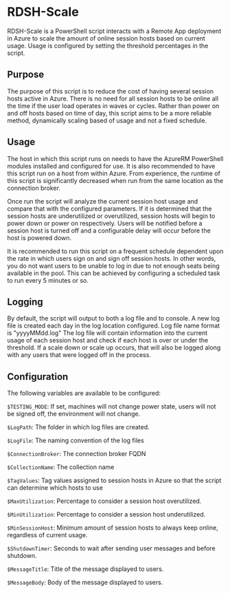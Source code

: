 # RDSH-Scale
RDSH-Scale is a PowerShell script interacts with a Remote App deployment in Azure to scale the amount of online session hosts based on current usage. Usage is configured by setting the threshold percentages in the script.

## Purpose
The purpose of this script is to reduce the cost of having several session hosts active in Azure. There is no need for all session hosts to be online all the time if the user load operates in waves or cycles. Rather than power on and off hosts based on time of day, this script aims to be a more reliable method, dynamically scaling based of usage and not a fixed schedule.

## Usage
The host in which this script runs on needs to have the AzureRM PowerShell modules installed and configured for use. It is also recommended to have this script run on a host from within Azure. From experience, the runtime of this script is significantly decreased when run from the same location as the connection broker.

Once run the script will analyze the current session host usage and compare that with the configured parameters. If it is determined that the session hosts are underutilized or overutilized, session hosts will begin to power down or power on respectively. Users will be notified before a session host is turned off and a configurable delay will occur before the host is powered down.

It is recommended to run this script on a frequent schedule dependent upon the rate in which users sign on and sign off session hosts. In other words, you do not want users to be unable to log in due to not enough seats being available in the pool. This can be achieved by configuring a scheduled task to run every 5 minutes or so.

## Logging
By default, the script will output to both a log file and to console. A new log file is created each day in the log location configured. Log file name format is "yyyyMMdd.log" The log file will contain information into the current usage of each session host and check if each host is over or under the threshold. If a scale down or scale up occurs, that will also be logged along with any users that were logged off in the process.

## Configuration
The following variables are available to be configured:

`$TESTING_MODE`: If set, machines will not change power state, users will not be signed off, the environment will not change.

`$LogPath`: The folder in which log files are created.

`$LogFile`: The naming convention of the log files

`$ConnectionBroker`: The connection broker FQDN

`$CollectionName`: The collection name

`$TagValues`: Tag values assigned to session hosts in Azure so that the script can determine which hosts to use

`$MaxUtilization`: Percentage to consider a session host overutilized.

`$MinUtilization`: Percentage to consider a session host underutilized.

`$MinSessionHost`: Minimum amount of session hosts to always keep online, regardless of current usage.

`$ShutdownTimer`: Seconds to wait after sending user messages and before shutdown.

`$MessageTitle`: Title of the message displayed to users.

`$MessageBody`: Body of the message displayed to users.
